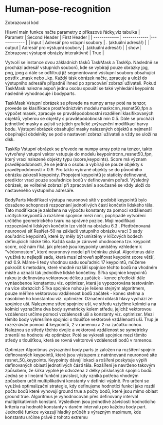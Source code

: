 # Human-pose-recognition
	
  Zobrazovací kód
  
  Hlavní main funkce načte parametry z příkazové řádky,viz tabulka
| Parametr  | Second Header | First Header  |
| ------------- | ------------- |------------- |
| input | Adresář pro vstupní soubory  |  . (aktuální adresář) |
| output  | Adresář pro výstupní soubory  | .(aktuální adresář)  | 
| show  | Zobrazovat výstupní obrázky interaktivně   | True | 

Vytvoří se instance dvou základních tásků TaskMask a TaskKp. Následně se prochází adresář vstupních souborů, kde se vybírají pouze obrázky jpg, png, jpeg a dále se odfiltrují již segmentované výstupní soubory obsahující postfix _mask nebo _kp. Každý tásk obrázek načte, zpracuje a uloží do výstupního adresáře případně ihned po zpracování zobrazí uživateli. Pokud TaskMask nalezne aspoň jednu osobu spouští se také vyhledání keypoints následně vyhodnocuje i bodyparts. 

TaskMask
Vstupní obrázek se převede na numpy array poté na tenzor, provede se klasifikace prostřednictvím modelu maskrcnn_resnet50_fpn a výpočet masek, zpracuje se pravděpodobnostní rozdělení klasifikovaných objektů, vyberou se objekty s pravděpodobností min 0.5. Dále se prochází jednotlivé masky a zajistí se jejich grafické zvýraznění modifikací barvy bodu. Výstupní obrázek obsahující masky nalezených objektů a nejmenší obepínající obdelníky se podle nastavení zobrazí uživateli a vždy se uloží na disk. 

TaskKp
Vstupní obrázek se převede na numpy array poté na tenzor, takto vytvořený vstupní vektor vstupuje do modelu keypointrcnn_resnet50_fpn, který vrací nalezené objekty typu (score,keypoints). Score má význam pravděpodobnosti, že se jedná o osobu a vybírají se pouze objekty s pravděpodobností > 0.9. Pro takto vybrané objekty se do původního obrázku zakreslí keypointy. Propojení keypointů je staticky definované, prediktor vrací pouze souřadnice bodů v definovaném pořadí. Výsledný obrázek, se volitelně zobrazí při zpracování a současně se vždy uloží do nastaveného výstupního adresáře. 

BodyParts
Modifikací výstupu neuronové sítě v podobě keypointů bylo dosaženo schopnosti rozpoznání jednotlivých částí končetin lidského těla. Tato modifikace je založena na výpočtu konstanty za pomoci vzdálenosti určitých keypointů a rozšíření spojnice mezi nimi, popřípadě vytvoření určitého geometrického tvaru na správné pozice. Moji modifikaci rozpoznávání lidských končetin lze vidět na obrázku 6.3 .
Předtrénovaná neuronová síť ResNet-50 na základě vstupního obrázku vrací 3 sady souřadnic keypointů, které by měly být umístěny v klíčových bodech definujících lidské tělo. Každá sada je zároveň ohodnocena tzv. keypoint score, což nám říká, jak přesně jsou keypointy umístěny vzhledem k "vědomostem", které neuronový model při tréninku získal. Algoritmus dále využívá tu nejlepší sadu, která musí zároveň splňovat keypoint score větší, než 0.9.
 Máme-li tedy vhodnou sadu souřadnic 17 keypointů, můžeme pokročit k metodám, které vhodně rozšíří spojnice těchto bodů na vhodném místě a označí tak jednotlivé lidské končetiny.
 Šířka spojnice keypointů rukou je definována vektorovou délkou začátek - konec předloktí  dále vynásobenou konstantou viz. optimizer, která je vypozorována testováním na více obrázcích
 Šířka spojnice nohou je řešena stejným algoritmem, pouze měříme vektorovou vzdálenost bodů začátek - konec stehna a násobíme ho konstantou viz. optimizer.
 Označení oblasti hlavy vychází ze spojnice uší. Nalezneme střed spojnice uší, ve středu vztyčíme kolmici a na kolmici vyznačíme dva body symetricky kolem středu, jejichž vektorovou vzdálenost určíme pomocí vzdálenosti uší a konstanty viz. optimizer. Mezi těmito body vykreslíme spojnici o tloušťce  vektorové vzdálenosti uší.
Trup je rozeznáván pomocí 4 keypointů, 2 v ramenou a 2 na začátku nohou. Naleznou se středy těchto dvojic a vektorová vzdálenost se symetricky zmenší na hodnotu viz optimizer. Poté se vykreslí spojnice mezi těmito středy s tloušťkou, která se rovná vektorové vzdálenosti bodů v ramenou.

Optimizer
Algoritmus zvýraznění body parts je založen na rozšíření spojnic definovaných keypointů, které jsou výstupem z natrénované neuronové site resnet_50_keypoints. Keypointy dávají lokaci a rošíření poskytuje výplň definovaných  oblastí jednotlivých částí těla.  Rozšíření je navrženo takovým způsobem, že šířka výplně je odvozena z délky příslušných spojnic bodů. Jedná se o lineární funkční závislost, kdy vzniká potřeba vhodným způsobem určit multiplikativní konstanty v definici výplně. Pro určení se využívá optimalizační strategie, kdy definujeme hodnotící funkci jako rozdíl počtu bodů které vyhovují ground true a počty bodů, které jsou mimo oblast ground true.  Algoritmus je vyhodnocován přes definovaný interval multiplikativnich konstant. Výsledkem jsou jednotlivé závislosti hodnotícího kriteria na hodnotě konstanty v daném intervalu pro každou body part. Jednotlié funkce vykazují hladký průběh s výrazným maximum, kde  konstantu určíme právě z tohoto extremu
